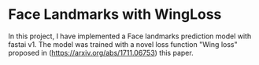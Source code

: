  # Face Landmarks with WingLoss

In this project, I have implemented a Face landmarks prediction model with fastai v1. The model was trained with a novel loss function "Wing loss" proposed in (https://arxiv.org/abs/1711.06753) this paper. 
